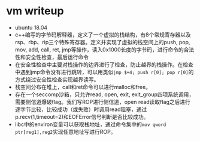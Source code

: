 # vm writeup

- ubuntu 18.04
- c++编写的字节码解释器，定义了一个虚拟的栈结构，有8个常规寄存器以及rsp、rbp、rip三个特殊寄存器。定义并实现了虚拟的栈空间上的push, pop, mov, add, call, ret, jmp等操作，读入0x1000长度的字节码，进行命令的合法性和安全性检查，最后运行命令
- 在安全性检查中主要对栈操作的边界进行了检查，防止越界的栈操作。在检查中遇到jmp命令没有进行跳转，可以用类似`jmp $+4; push r[0]; pop r[0]`的方式绕过安全性检查实现越界读写。
- 栈空间分布在堆上，call和ret命令可以进行malloc和free。
- 存在一个seccomp沙箱，只允许read, open, exit, exit_group四项系统调用，需要侧信道爆破flag。我们写ROP进行侧信道，open read读取flag之后进行逐字节比较，比较成功（或失败）时调用read阻塞，通过p.recv(1,timeout=2)和EOFError信号判断是否比较成功。
- libc中的environ变量可以获取栈地址，通过命令集中的`mov qword ptr[reg1],reg2`实现任意地址写进行ROP。